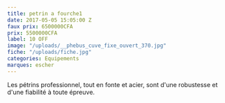 ```yaml
---
title: petrin a fourche1
date: 2017-05-05 15:05:00 Z
faux prix: 6500000CFA
prix: 5500000CFA
label: 10 OFF
image: "/uploads/__phebus_cuve_fixe_ouvert_370.jpg"
fiche: "/uploads/fiche.jpg"
categories: Equipements
marques: escher
---
```


Les pétrins professionnel, tout en fonte et acier, sont d'une robustesse et d'une fiabilité à toute épreuve.